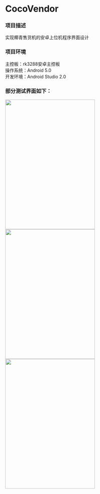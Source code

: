 # CocoVendor

### 项目描述     
实现椰青售货机的安卓上位机程序界面设计    
  
### 项目环境   
主控板：rk3288安卓主控板   
操作系统：Android 5.0   
开发环境：Android Studio 2.0   
    
### 部分测试界面如下：   
<img width="285" height="410" src="https://github.com/TinyAurora/CocoVendor/blob/another/%E6%B5%8B%E8%AF%95%E7%95%8C%E9%9D%A21.gif"/>
<img width="285" height="410" src="https://github.com/TinyAurora/CocoVendor/blob/another/%E6%B5%8B%E8%AF%95%E7%95%8C%E9%9D%A22.jpg"/>
<img width="285" height="410" src="https://github.com/TinyAurora/CocoVendor/blob/another/%E6%B5%8B%E8%AF%95%E7%95%8C%E9%9D%A23.jpg"/>  
 



